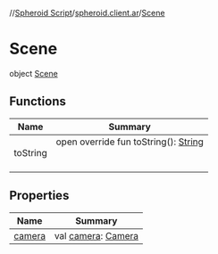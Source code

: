 //[Spheroid Script](../../index.md)/[spheroid.client.ar](../index.md)/[Scene](index.md)



# Scene  
 object [Scene](index.md)   


## Functions  
  
|  Name|  Summary| 
|---|---|
| toString| open override fun toString(): [String](../../spheroid/-string/index.md)  <br><br><br>


## Properties  
  
|  Name|  Summary| 
|---|---|
| [camera](index.md#spheroid.client.ar/Scene/camera/#/PointingToDeclaration/)|  val [camera](index.md#spheroid.client.ar/Scene/camera/#/PointingToDeclaration/): [Camera](../-camera/index.md)   <br>

